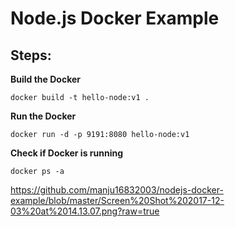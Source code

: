 # Node.js Docker Example

## Steps:

**Build the Docker**

```docker build -t hello-node:v1 .```

**Run the Docker**

```docker run -d -p 9191:8080 hello-node:v1```

**Check if Docker is running**

```docker ps -a```

https://github.com/manju16832003/nodejs-docker-example/blob/master/Screen%20Shot%202017-12-03%20at%2014.13.07.png?raw=true





